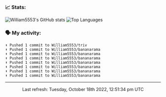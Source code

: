 ### 📈 Stats:
![William5553's GitHub stats](https://github-readme-stats.vercel.app/api?username=william5553&show_icons=true)
![Top Languages](https://github-readme-stats.vercel.app/api/top-langs/?username=william5553&langs_count=10&layout=compact)

### 🗣 My activity:
```
⬆️ Pushed 1 commit to William5553/triv
⬆️ Pushed 1 commit to William5553/bananarama
⬆️ Pushed 1 commit to William5553/bananarama
⬆️ Pushed 1 commit to William5553/bananarama
⬆️ Pushed 1 commit to William5553/bananarama
⬆️ Pushed 1 commit to William5553/bananarama
⬆️ Pushed 1 commit to William5553/bananarama
⬆️ Pushed 1 commit to William5553/bananarama
```

------------
<p align="center">Last refresh: Tuesday, October 18th 2022, 12:51:34 pm UTC</p>

